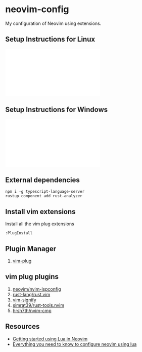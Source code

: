# neovim-config
My configuration of Neovim using extensions.

## Setup Instructions for Linux
![setup_intructions_for_linux](./setup_intructions_for_linux.md)

## Setup Instructions for Windows
![setup_intructions_for_windows](./setup_intructions_for_windows.md)

## External dependencies
```
npm i -g typescript-language-server
rustup component add rust-analyzer
```

## Install vim extensions

Install all the vim plug extensions
```
:PlugInstall
```

## Plugin Manager
1. [vim-plug](https://github.com/junegunn/vim-plug)

## vim plug plugins
1. [neovim/nvim-lspconfig](https://github.com/neovim/nvim-lspconfig)
1. [rust-lang/rust.vim](https://github.com/rust-lang/rust.vim) 
2. [vim-signify](https://github.com/mhinz/vim-signify)
3. [simrat39/rust-tools.nvim](https://github.com/simrat39/rust-tools.nvim)
4. [hrsh7th/nvim-cmp](https://github.com/hrsh7th/nvim-cmp)

## Resources
* [Getting started using Lua in Neovim](https://github.com/nanotee/nvim-lua-guide#defining-mappings)
* [Everything you need to know to configure neovim using lua](https://vonheikemen.github.io/devlog/tools/configuring-neovim-using-lua/)
